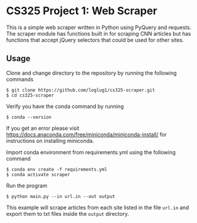 # CS325 Project 1: Web Scraper
This is a simple web scraper written in Python using PyQuery and requests. The scraper module has functions built in for scraping CNN articles but has functions that accept jQuery selectors that could be used for other sites.

## Usage
Clone and change directory to the repository by running the following commands

    $ git clone https://github.com/loglug1/cs325-scraper.git
    $ cd cs325-scraper

Verify you have the conda command by running

    $ conda --version

If you get an error please visit https://docs.anaconda.com/free/miniconda/miniconda-install/ for instructions on installing miniconda.

Import conda environment from requirements.yml using the following command

    $ conda env create -f requirements.yml
    $ conda activate scraper

Run the program

    $ python main.py --in url.in --out output

This example will scrape articles from each site listed in the file `url.in` and export them to txt files inside the `output` directory.